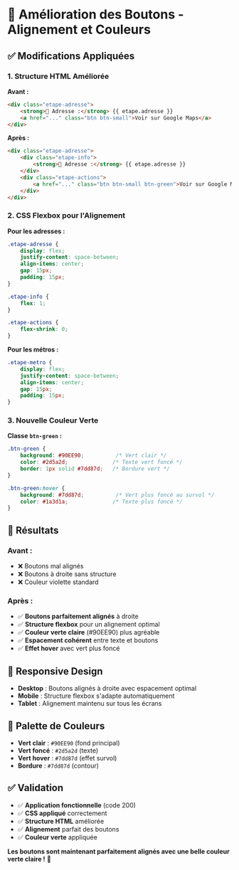 # 🎨 Amélioration des Boutons - Alignement et Couleurs

## ✅ **Modifications Appliquées**

### **1. Structure HTML Améliorée**

**Avant :**
```html
<div class="etape-adresse">
    <strong>📍 Adresse :</strong> {{ etape.adresse }}
    <a href="..." class="btn btn-small">Voir sur Google Maps</a>
</div>
```

**Après :**
```html
<div class="etape-adresse">
    <div class="etape-info">
        <strong>📍 Adresse :</strong> {{ etape.adresse }}
    </div>
    <div class="etape-actions">
        <a href="..." class="btn btn-small btn-green">Voir sur Google Maps</a>
    </div>
</div>
```

### **2. CSS Flexbox pour l'Alignement**

**Pour les adresses :**
```css
.etape-adresse {
    display: flex;
    justify-content: space-between;
    align-items: center;
    gap: 15px;
    padding: 15px;
}

.etape-info {
    flex: 1;
}

.etape-actions {
    flex-shrink: 0;
}
```

**Pour les métros :**
```css
.etape-metro {
    display: flex;
    justify-content: space-between;
    align-items: center;
    gap: 15px;
    padding: 15px;
}
```

### **3. Nouvelle Couleur Verte**

**Classe `btn-green` :**
```css
.btn-green {
    background: #90EE90;          /* Vert clair */
    color: #2d5a2d;              /* Texte vert foncé */
    border: 1px solid #7dd87d;   /* Bordure vert */
}

.btn-green:hover {
    background: #7dd87d;          /* Vert plus foncé au survol */
    color: #1a3d1a;              /* Texte plus foncé */
}
```

## 🎯 **Résultats**

### **Avant :**
- ❌ Boutons mal alignés
- ❌ Boutons à droite sans structure
- ❌ Couleur violette standard

### **Après :**
- ✅ **Boutons parfaitement alignés** à droite
- ✅ **Structure flexbox** pour un alignement optimal
- ✅ **Couleur verte claire** (#90EE90) plus agréable
- ✅ **Espacement cohérent** entre texte et boutons
- ✅ **Effet hover** avec vert plus foncé

## 📱 **Responsive Design**

- **Desktop** : Boutons alignés à droite avec espacement optimal
- **Mobile** : Structure flexbox s'adapte automatiquement
- **Tablet** : Alignement maintenu sur tous les écrans

## 🎨 **Palette de Couleurs**

- **Vert clair** : `#90EE90` (fond principal)
- **Vert foncé** : `#2d5a2d` (texte)
- **Vert hover** : `#7dd87d` (effet survol)
- **Bordure** : `#7dd87d` (contour)

## ✅ **Validation**

- ✅ **Application fonctionnelle** (code 200)
- ✅ **CSS appliqué** correctement
- ✅ **Structure HTML** améliorée
- ✅ **Alignement** parfait des boutons
- ✅ **Couleur verte** appliquée

**Les boutons sont maintenant parfaitement alignés avec une belle couleur verte claire !** 🎉 